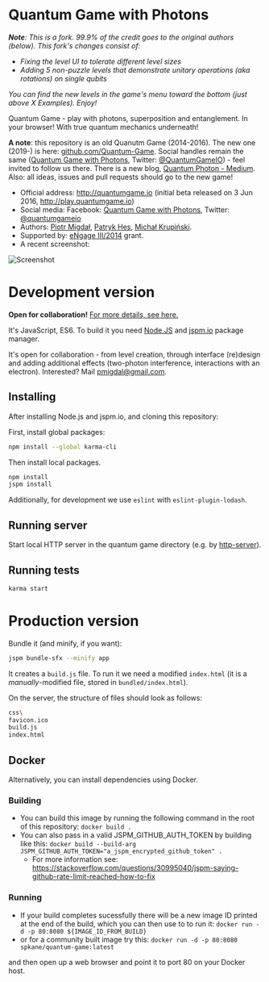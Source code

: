 Quantum Game with Photons
============

***Note**: This is a fork. 99.9% of the credit goes to the original authors (below). This fork's changes consist of:*
* *Fixing the level UI to tolerate different level sizes*
* *Adding 5 non-puzzle levels that demonstrate unitary operations (aka rotations) on single qubits*

*You can find the new levels in the game's menu toward the bottom (just above X Examples). Enjoy!*

Quantum Game - play with photons, superposition and entanglement. In your browser! With true quantum mechanics underneath!


**A note**: this repository is an old Quanutm Game (2014-2016). The new one (2019-) is here: [github.com/Quantum-Game](https://github.com/Quantum-Game). Social handles remain the same ([Quantum Game with Photons](https://www.facebook.com/quantumgameio), Twitter: [@QuantumGameIO](https://twitter.com/quantumgameio)) - feel invited to follow us there. There is a new blog, [Quantum Photon - Medium](https://medium.com/quantum-photons/). Also: all ideas, issues and pull requests should go to the new game!

* Official address: http://quantumgame.io (initial beta released on 3 Jun 2016, http://play.quantumgame.io)
* Social media: Facebook: [Quantum Game with Photons](https://www.facebook.com/quantumgameio), Twitter: [@quantumgameio](https://twitter.com/quantumgameio)
* Authors: [Piotr Migdał](http://p.migdal.pl), [Patryk Hes](https://github.com/pathes), [Michał Krupiński](http://www.fiztaszki.pl/user/3).
* Supported by: [eNgage III/2014](http://www.fnp.org.pl/laureaci-engage-iii-edycja/) grant.
* A recent screenshot:

![Screenshot](screenshot_qg_dev.png)


# Development version

**Open for collaboration!** [For more details, see here.](https://github.com/stared/quantum-game/issues/17)

It's JavaScript, ES6. To build it you need [Node.JS](https://nodejs.org/) and [jspm.io](http://jspm.io/) package manager.

It's open for collaboration - from level creation, through interface (re)design and adding additional effects (two-photon interference, interactions with an electron). Interested? Mail pmigdal@gmail.com.


## Installing

After installing Node.js and jspm.io, and cloning this repository:

First, install global packages:
```bash
npm install --global karma-cli
```

Then install local packages.
```bash
npm install
jspm install
```

Additionally, for development we use `eslint` with `eslint-plugin-lodash`.

## Running server

Start local HTTP server in the quantum game directory (e.g. by [http-server](https://www.npmjs.com/package/http-server)).

## Running tests

```bash
karma start
```

# Production version

Bundle it (and minify, if you want):

```bash
jspm bundle-sfx --minify app
```

It creates a `build.js` file. To run it we need a modified `index.html` (it is a *manually*-modified file, stored in `bundled/index.html`).

On the server, the structure of files should look as follows:

```bash
css\
favicon.ico
build.js
index.html
```

## Docker

Alternatively, you can install dependencies using Docker.

### Building

* You can build this image by running the following command in the root of this repository: `docker build .`
* You can also pass in a valid JSPM_GITHUB_AUTH_TOKEN by building like this: `docker build --build-arg JSPM_GITHUB_AUTH_TOKEN="a_jspm_encrypted_github_token" .`
  * For more information see: https://stackoverflow.com/questions/30995040/jspm-saying-github-rate-limit-reached-how-to-fix

### Running

* If your build completes sucessfully there will be a new image ID printed at the end of the build, which you can then use to to run it: `docker run -d -p 80:8080 ${IMAGE_ID_FROM_BUILD}`
* or for a community built image try this: `docker run -d -p 80:8080 spkane/quantum-game:latest`

and then open up a web browser and point it to port 80 on your Docker host.
